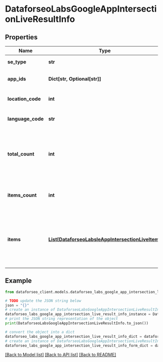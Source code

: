 # DataforseoLabsGoogleAppIntersectionLiveResultInfo


## Properties

Name | Type | Description | Notes
------------ | ------------- | ------------- | -------------
**se_type** | **str** | search engine type | [optional] 
**app_ids** | **Dict[str, Optional[str]]** | ids of the apps in a POST array | [optional] 
**location_code** | **int** | location code in a POST array | [optional] 
**language_code** | **str** | language code in a POST array | [optional] 
**total_count** | **int** | total amount of results in our database relevant to your request | [optional] 
**items_count** | **int** | the number of results returned in the items array | [optional] 
**items** | [**List[DataforseoLabsleAppIntersectionLiveItem]**](DataforseoLabsleAppIntersectionLiveItem.md) | contains data related to the ranking keywords for the app specified in the app_id field | [optional] 

## Example

```python
from dataforseo_client.models.dataforseo_labs_google_app_intersection_live_result_info import DataforseoLabsGoogleAppIntersectionLiveResultInfo

# TODO update the JSON string below
json = "{}"
# create an instance of DataforseoLabsGoogleAppIntersectionLiveResultInfo from a JSON string
dataforseo_labs_google_app_intersection_live_result_info_instance = DataforseoLabsGoogleAppIntersectionLiveResultInfo.from_json(json)
# print the JSON string representation of the object
print(DataforseoLabsGoogleAppIntersectionLiveResultInfo.to_json())

# convert the object into a dict
dataforseo_labs_google_app_intersection_live_result_info_dict = dataforseo_labs_google_app_intersection_live_result_info_instance.to_dict()
# create an instance of DataforseoLabsGoogleAppIntersectionLiveResultInfo from a dict
dataforseo_labs_google_app_intersection_live_result_info_form_dict = dataforseo_labs_google_app_intersection_live_result_info.from_dict(dataforseo_labs_google_app_intersection_live_result_info_dict)
```
[[Back to Model list]](../README.md#documentation-for-models) [[Back to API list]](../README.md#documentation-for-api-endpoints) [[Back to README]](../README.md)


